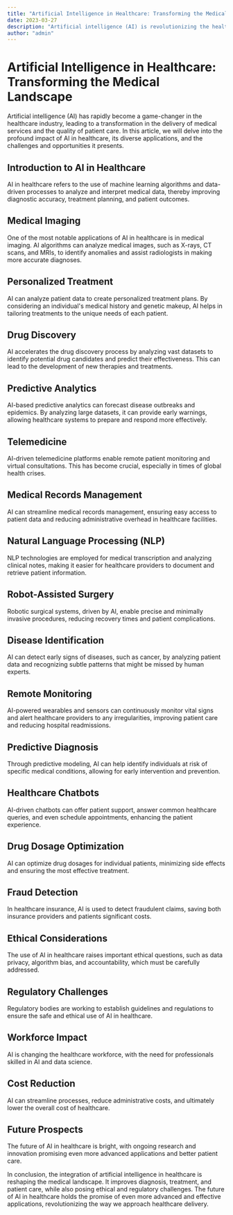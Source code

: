 ```yaml
---
title: "Artificial Intelligence in Healthcare: Transforming the Medical Landscape"
date: 2023-03-27
description: "Artificial intelligence (AI) is revolutionizing the healthcare industry, reshaping the way medical services are delivered and transforming patient care. In this article, we will explore the impact of AI in healthcare, its applications, and the challenges and opportunities it presents."
author: "admin"
---
```


# Artificial Intelligence in Healthcare: Transforming the Medical Landscape

Artificial intelligence (AI) has rapidly become a game-changer in the healthcare industry, leading to a transformation in the delivery of medical services and the quality of patient care. In this article, we will delve into the profound impact of AI in healthcare, its diverse applications, and the challenges and opportunities it presents.

## Introduction to AI in Healthcare

AI in healthcare refers to the use of machine learning algorithms and data-driven processes to analyze and interpret medical data, thereby improving diagnostic accuracy, treatment planning, and patient outcomes.

## Medical Imaging

One of the most notable applications of AI in healthcare is in medical imaging. AI algorithms can analyze medical images, such as X-rays, CT scans, and MRIs, to identify anomalies and assist radiologists in making more accurate diagnoses.

## Personalized Treatment

AI can analyze patient data to create personalized treatment plans. By considering an individual's medical history and genetic makeup, AI helps in tailoring treatments to the unique needs of each patient.

## Drug Discovery

AI accelerates the drug discovery process by analyzing vast datasets to identify potential drug candidates and predict their effectiveness. This can lead to the development of new therapies and treatments.

## Predictive Analytics

AI-based predictive analytics can forecast disease outbreaks and epidemics. By analyzing large datasets, it can provide early warnings, allowing healthcare systems to prepare and respond more effectively.

## Telemedicine

AI-driven telemedicine platforms enable remote patient monitoring and virtual consultations. This has become crucial, especially in times of global health crises.

## Medical Records Management

AI can streamline medical records management, ensuring easy access to patient data and reducing administrative overhead in healthcare facilities.

## Natural Language Processing (NLP)

NLP technologies are employed for medical transcription and analyzing clinical notes, making it easier for healthcare providers to document and retrieve patient information.

## Robot-Assisted Surgery

Robotic surgical systems, driven by AI, enable precise and minimally invasive procedures, reducing recovery times and patient complications.

## Disease Identification

AI can detect early signs of diseases, such as cancer, by analyzing patient data and recognizing subtle patterns that might be missed by human experts.

## Remote Monitoring

AI-powered wearables and sensors can continuously monitor vital signs and alert healthcare providers to any irregularities, improving patient care and reducing hospital readmissions.

## Predictive Diagnosis

Through predictive modeling, AI can help identify individuals at risk of specific medical conditions, allowing for early intervention and prevention.

## Healthcare Chatbots

AI-driven chatbots can offer patient support, answer common healthcare queries, and even schedule appointments, enhancing the patient experience.

## Drug Dosage Optimization

AI can optimize drug dosages for individual patients, minimizing side effects and ensuring the most effective treatment.

## Fraud Detection

In healthcare insurance, AI is used to detect fraudulent claims, saving both insurance providers and patients significant costs.

## Ethical Considerations

The use of AI in healthcare raises important ethical questions, such as data privacy, algorithm bias, and accountability, which must be carefully addressed.

## Regulatory Challenges

Regulatory bodies are working to establish guidelines and regulations to ensure the safe and ethical use of AI in healthcare.

## Workforce Impact

AI is changing the healthcare workforce, with the need for professionals skilled in AI and data science.

## Cost Reduction

AI can streamline processes, reduce administrative costs, and ultimately lower the overall cost of healthcare.

## Future Prospects

The future of AI in healthcare is bright, with ongoing research and innovation promising even more advanced applications and better patient care.

In conclusion, the integration of artificial intelligence in healthcare is reshaping the medical landscape. It improves diagnosis, treatment, and patient care, while also posing ethical and regulatory challenges. The future of AI in healthcare holds the promise of even more advanced and effective applications, revolutionizing the way we approach healthcare delivery.
